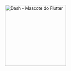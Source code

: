 <img src="https://user-images.githubusercontent.com/59374587/153518639-7a26f075-9621-4c47-bae8-e46c957d09a7.png" alt="Dash - Mascote do Flutter" width="200"/>
